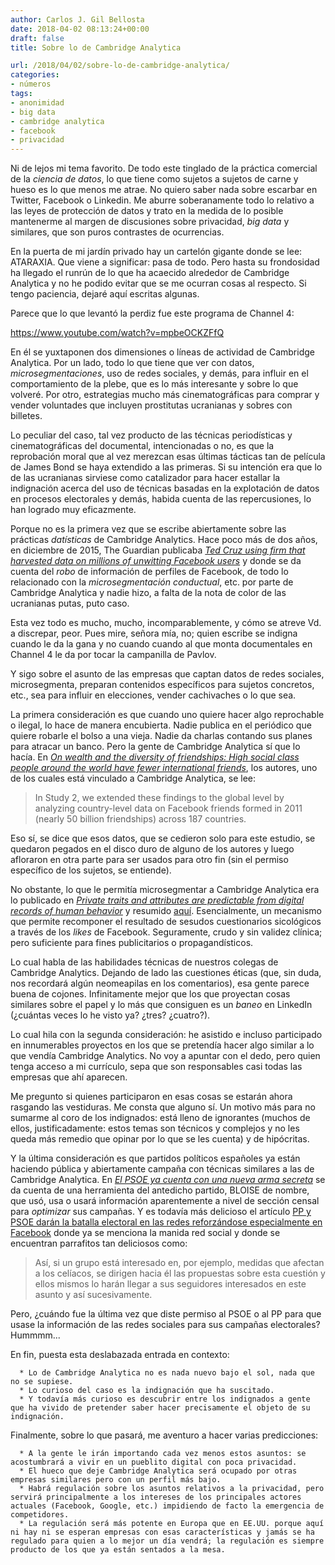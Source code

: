 ```yaml
---
author: Carlos J. Gil Bellosta
date: 2018-04-02 08:13:24+00:00
draft: false
title: Sobre lo de Cambridge Analytica

url: /2018/04/02/sobre-lo-de-cambridge-analytica/
categories:
- números
tags:
- anonimidad
- big data
- cambridge analytica
- facebook
- privacidad
---
```


Ni de lejos mi tema favorito. De todo este tinglado de la práctica comercial de la _ciencia de datos_, lo que tiene como sujetos a sujetos de carne y hueso es lo que menos me atrae. No quiero saber nada sobre escarbar en Twitter, Facebook o Linkedin. Me aburre soberanamente todo lo relativo a las leyes de protección de datos y trato en la medida de lo posible mantenerme al margen de discusiones sobre privacidad, _big data_ y similares, que son puros contrastes de ocurrencias.

En la puerta de mi jardín privado hay un cartelón gigante donde se lee: ATARAXIA. Que viene a significar: pasa de todo. Pero hasta su frondosidad ha llegado el runrún de lo que ha acaecido alrededor de Cambridge Analytica y no he podido evitar que se me ocurran cosas al respecto. Si tengo paciencia, dejaré aquí escritas algunas.

Parece que lo que levantó la perdiz fue este programa de Channel 4:

https://www.youtube.com/watch?v=mpbeOCKZFfQ

En él se yuxtaponen dos dimensiones o líneas de actividad de Cambridge Analytica. Por un lado, todo lo que tiene que ver con datos, _microsegmentaciones_, uso de redes sociales, y demás, para influir en el comportamiento de la plebe, que es lo más interesante y sobre lo que volveré. Por otro, estrategias mucho más cinematográficas para comprar y vender voluntades que incluyen prostitutas ucranianas y sobres con billetes.

Lo peculiar del caso, tal vez producto de las técnicas periodísticas y cinematográficas del documental, intencionadas o no, es que la reprobación moral que al vez merezcan esas últimas tácticas tan de película de James Bond se haya extendido a las primeras. Si su intención era que lo de las ucranianas sirviese como catalizador para hacer estallar la indignación acerca del uso de técnicas basadas en la explotación de datos en procesos electorales y demás, habida cuenta de las repercusiones, lo han logrado muy eficazmente.

Porque no es la primera vez que se escribe abiertamente sobre las prácticas _datísticas_ de Cambridge Analytics. Hace poco más de dos años, en diciembre de 2015, The Guardian publicaba [_Ted Cruz using firm that harvested data on millions of unwitting Facebook users_](https://www.theguardian.com/us-news/2015/dec/11/senator-ted-cruz-president-campaign-facebook-user-data) y donde se da cuenta del _robo_ de información de perfiles de Facebook, de todo lo relacionado con la _microsegmentación conductual_, etc. por parte de Cambridge Analytica y nadie hizo, a falta de la nota de color de las ucranianas putas, puto caso.

Esta vez todo es mucho, mucho, incomparablemente, y cómo se atreve Vd. a discrepar, peor. Pues mire, señora mía, no; quien escribe se indigna cuando le da la gana y no cuando cuando al que monta documentales en Channel 4 le da por tocar la campanilla de Pavlov.

Y sigo sobre el asunto de las empresas que captan datos de redes sociales, microsegmenta, preparan contenidos específicos para sujetos concretos, etc., sea para influir en elecciones, vender cachivaches o lo que sea.

La primera consideración es que cuando uno quiere hacer algo reprochable o ilegal, lo hace de manera encubierta. Nadie publica en el periódico que quiere robarle el bolso a una vieja. Nadie da charlas contando sus planes para atracar un banco. Pero la gente de Cambridge Analytica sí que lo hacía. En [_On wealth and the diversity of friendships: High social class people around the world have fewer international friends_](https://www.sciencedirect.com/science/article/pii/S0191886915004973#!), los autores, uno de los cuales está vinculado a Cambridge Analytica, se lee:


<blockquote>In Study 2, we extended these findings to the global level by analyzing country-level data on Facebook friends formed in 2011 (nearly 50 billion friendships) across 187 countries.</blockquote>


Eso sí, se dice que esos datos, que se cedieron solo para este estudio, se quedaron pegados en el disco duro de alguno de los autores y luego afloraron en otra parte para ser usados para otro fin (sin el permiso específico de los sujetos, se entiende).

No obstante, lo que le permitía microsegmentar a Cambridge Analytica era lo publicado en [_Private traits and attributes are predictable from digital records of human behavior_](http://www.pnas.org/content/110/15/5802) y resumido [aquí](http://www.idiap.ch/~gatica/teaching-csm/2016/readings/csm-reading-1b.pdf). Esencialmente, un mecanismo que permite recomponer el resultado de sesudos cuestionarios sicológicos a través de los _likes_ de Facebook. Seguramente, crudo y sin validez clínica; pero suficiente para fines publicitarios o propagandísticos.

Lo cual habla de las habilidades técnicas de nuestros colegas de Cambridge Analytics. Dejando de lado las cuestiones éticas (que, sin duda, nos recordará algún neomeapilas en los comentarios), esa gente parece buena de cojones. Infinitamente mejor que los que proyectan cosas similares sobre el papel y lo más que consiguen es un _baneo_ en LinkedIn (¿cuántas veces lo he visto ya? ¿tres? ¿cuatro?).

Lo cual hila con la segunda consideración: he asistido e incluso participado en innumerables proyectos en los que se pretendía hacer algo similar a lo que vendía Cambridge Analytics. No voy a apuntar con el dedo, pero quien tenga acceso a mi currículo, sepa que son responsables casi todas las empresas que ahí aparecen.

Me pregunto si quienes participaron en esas cosas se estarán ahora rasgando las vestiduras. Me consta que alguno sí. Un motivo más para no sumarme al coro de los indignados: está lleno de ignorantes (muchos de ellos, justificadamente: estos temas son técnicos y complejos y no les queda más remedio que opinar por lo que se les cuenta) y de hipócritas.

Y la última consideración es que partidos políticos españoles ya están haciendo pública y abiertamente campaña con técnicas similares a las de Cambridge Analytica. En [_El PSOE ya cuenta con una nueva arma secreta_](https://cienciamisterio.wordpress.com/2010/05/26/el-psoe-ya-cuenta-con-una-nueva-arma-secreta/) se da cuenta de una herramienta del antedicho partido, BLOISE de nombre, que usó, usa o usará información aparentemente a nivel de sección censal para _optimizar_ sus campañas. Y es todavía más delicioso el artículo [PP y PSOE darán la batalla electoral en las redes reforzándose especialmente en Facebook](http://www.europapress.es/nacional/noticia-pp-psoe-daran-batalla-electoral-redes-reforzandose-especialmente-facebook-20160516115411.html) donde ya se menciona la manida red social y donde se encuentran parrafitos tan deliciosos como:


<blockquote>Así, si un grupo está interesado en, por ejemplo, medidas que afectan a los celíacos, se dirigen hacia él las propuestas sobre esta cuestión y ellos mismos lo harán llegar a sus seguidores interesados en este asunto y así sucesivamente.</blockquote>


Pero, ¿cuándo fue la última vez que diste permiso al PSOE o al PP para que usase la información de las redes sociales para sus campañas electorales? Hummmm...

En fin, puesta esta deslabazada entrada en contexto:



 	  * Lo de Cambridge Analytica no es nada nuevo bajo el sol, nada que no se supiese.
 	  * Lo curioso del caso es la indignación que ha suscitado.
 	  * Y todavía más curioso es descubrir entre los indignados a gente que ha vivido de pretender saber hacer precisamente el objeto de su indignación.

Finalmente, sobre lo que pasará, me aventuro a hacer varias predicciones:

 	  * A la gente le irán importando cada vez menos estos asuntos: se acostumbrará a vivir en un pueblito digital con poca privacidad.
 	  * El hueco que deje Cambridge Analytica será ocupado por otras empresas similares pero con un perfil más bajo.
 	  * Habrá regulación sobre los asuntos relativos a la privacidad, pero servirá principalmente a los intereses de los principales actores actuales (Facebook, Google, etc.) impidiendo de facto la emergencia de competidores.
 	  * La regulación será más potente en Europa que en EE.UU. porque aquí ni hay ni se esperan empresas con esas características y jamás se ha regulado para quien a lo mejor un día vendrá; la regulación es siempre producto de los que ya están sentados a la mesa.

